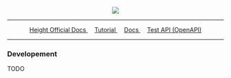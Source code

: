 <p align="center">
<img src="https://user-images.githubusercontent.com/24666383/219410352-87a39927-2e12-4ead-98b2-b4627fc2def3.png"/>
</p>

<hr />

<p align="center">
<a href="https://www.notion.so/API-documentation-643aea5bf01742de9232e5971cb4afda#96028ae01cb64dbf8a36ba9c31f3cd2a">
Height Official Docs
</a>
&nbsp;&nbsp;&nbsp;
<a href="">
Tutorial
</a>
&nbsp;&nbsp;&nbsp;
<a href="">
Docs
</a>
&nbsp;&nbsp;&nbsp;
<a href="">
Test API (OpenAPI)
</a>
</p>


<hr />


### Developement

TODO
